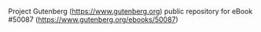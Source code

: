 Project Gutenberg (https://www.gutenberg.org) public repository for
eBook #50087 (https://www.gutenberg.org/ebooks/50087)
